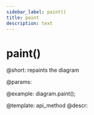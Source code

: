 ```yaml
---
sidebar_label: paint()
title: paint
description: text
---
```


# paint()

@short:
	repaints the diagram 

@params:

@example:
diagram.paint();

@template:	api_method
@descr:




